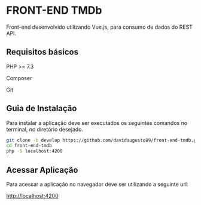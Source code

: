 # FRONT-END TMDb

Front-end desenvolvido utilizando Vue.js, para consumo de dados do REST API.

## Requisitos básicos

PHP >= 7.3

Composer

Git


## Guia de Instalação

Para instalar a aplicação deve ser executados os seguintes comandos no terminal, no diretório desejado.

```sh
git clone -b develop https://github.com/davidaugusto89/front-end-tmdb.git front-end-tmdb
cd front-end-tmdb
php -S localhost:4200
```
	
## Acessar Aplicação

Para acessar a aplicação no navegador deve ser utilizando a seguinte url:

[http://localhost:4200](http://localhost:4200)

